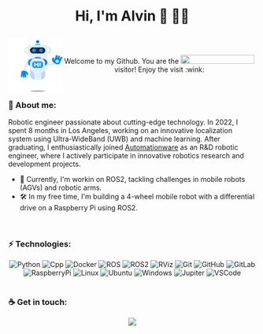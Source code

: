 # <p align="center"> Hi, I'm Alvin :call_me_hand: :man_technologist: </p>

<p align="center"> 
<a><img align="left" width="110" height="110" src="https://github.com/mataruzz/mataruzz/blob/main/GIF/hi-robot.gif"></a> 
<br> <br> 
Welcome to my Github. You are the  <img src="https://profile-counter.glitch.me/mataruzz/count.svg" width = "150" height="18"/>  visitor! Enjoy the visit :wink:
</p> <br> 

### 💬 About me: 
Robotic engineer passionate about cutting-edge technology. In 2022, I spent 8 months in Los Angeles, working on an innovative localization system using Ultra-WideBand (UWB) and machine learning. After graduating, I enthusiastically joined [Automationware](https://automationware.it/) as an R&D robotic engineer, where I actively participate in innovative robotics research and development projects.

- 🎯 Currently, I'm workin on ROS2, tackling challenges in mobile robots (AGVs) and robotic arms. 
- 🛠️ In my free time, I'm building a 4-wheel mobile robot with a differential drive on a Raspberry Pi using ROS2.

<br />

### ⚡ Technologies:
<div align="center">
  
<img alt="Python" src="https://img.shields.io/badge/python-3670A0?style=for-the-badge&logo=python&logoColor=ffdd54" style="height:25px;"/>
<img alt="Cpp" src="https://img.shields.io/badge/C%2B%2B-00599C?style=for-the-badge&logo=c%2B%2B&logoColor=white" style="height:25px;"/>
<img alt="Docker" src="https://img.shields.io/badge/-Docker-ECF0F1?style=flat-square&logo=docker" style="height:25px;"/>
<img alt="ROS" src="https://img.shields.io/badge/-ROS-grey?style=flat-square&logo=ROS" style="height:25px;"/>
<img alt="ROS2" src="https://img.shields.io/badge/-ROS2-blue?style=flat-square&logo=ROS" style="height:25px;"/>
<img alt="RViz" src="https://img.shields.io/badge/-RViz-1DA4FF?style=flat-square&logo=RViz" style="height:25px;"/>
<img alt="Git" src="https://img.shields.io/badge/-Git-black?style=flat-square&logo=git" style="height:25px;"/>
<img alt="GitHub" src="https://img.shields.io/badge/-GitHub-181717?style=flat-square&logo=github" style="height:25px;"/>
<img alt="GitLab" src="https://img.shields.io/badge/-GitLab-FCA121?style=flat-square&logo=gitlab" style="height:25px;"/>
<img alt="RaspberryPi" src="https://img.shields.io/badge/-Raspberry%20Pi-C51A4A?style=flat-square&logo=Raspberry-Pi" style="height:25px;"/>
<img alt="Linux" src="https://img.shields.io/badge/Linux-FCC624?style=for-the-badge&logo=linux&logoColor=black" style="height:25px;"/>
<img alt="Ubuntu" src="https://img.shields.io/badge/Ubuntu-E95420?style=for-the-badge&logo=ubuntu&logoColor=white" style="height:25px;"/>
<img alt="Windows" src="https://img.shields.io/badge/Windows-0078D6?style=for-the-badge&logo=windows&logoColor=white" style="height:25px;"/>
<img alt="Jupiter" src="https://img.shields.io/badge/jupyter-%23FA0F00.svg?style=for-the-badge&logo=jupyter&logoColor=white" style="height:25px;"/>
<img alt="VSCode" src="https://img.shields.io/badge/Visual%20Studio%20Code-0078d7.svg?style=for-the-badge&logo=visual-studio-code&logoColor=white" style="height:25px;"/>

</div>
<br> 

### ☕ Get in touch:
<div align="center">
  
<a alt="Linkedin" href="https://www.linkedin.com/in/alvin-matarozzo-21439b202/"><img src="https://img.shields.io/badge/-Alvin_Matarozzo-blue?style=flat-square&logo=Linkedin&logoColor=white" style="height: 25px;"></a>

</div>


<!-- Top languages, for when I will upload projects> 
[![Top Langs](https://github-readme-stats-git-masterrstaa-rickstaa.vercel.app/api/top-langs/?username=mataruzz&theme=codeSTACKr)](https://github.com/anuraghazra/github-readme-stats)
<-->



